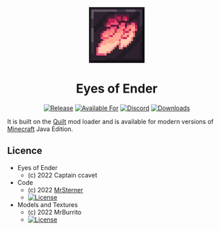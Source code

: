 <div align="center">

<img alt="Eyes of Ender Icon" src="src/main/resources/assets/eyesofender/icon.png" width="128">

# Eyes of Ender

<!-- todo: replace 494721 with your CurseForge project id -->
[![Release](https://img.shields.io/github/v/release/mrsterner/Eyes-of-Ender?style=for-the-badge&include_prereleases&sort=semver)][releases]
[![Available For](https://img.shields.io/badge/dynamic/json?label=Available%20For&style=for-the-badge&color=34aa2f&query=gameVersionLatestFiles%5B0%5D.gameVersion&url=https%3A%2F%2Faddons-ecs.forgesvc.net%2Fapi%2Fv2%2Faddon%2F494721)][curseforge]
<a href="https://discord.gg/XjfPHVJdNn"><img src="https://img.shields.io/discord/801259645566058528?color=5865f2&label=Feedback%20%26%20Help&style=for-the-badge" alt="Discord"></a>
[![Downloads](https://img.shields.io/badge/dynamic/json?label=Downloads&style=for-the-badge&color=f16436&query=downloadCount&url=https%3A%2F%2Faddons-ecs.forgesvc.net%2Fapi%2Fv2%2Faddon%2F494721)][curseforge:files]
</div>



It is built on the [Quilt][quilt] mod loader and is available for modern
versions of [Minecraft][minecraft] Java Edition.




## Licence
* Eyes of Ender
  - (c) 2022 Captain ccavet
* Code
  - (c) 2022  [MrSterner]
  - [![License](https://img.shields.io/badge/License-MIT%201.0-cyan.svg?style=flat-square)](https://opensource.org/licenses/MIT)
* Models and Textures
  - (c) 2022  MrBurrito
  - [![License](https://img.shields.io/badge/License-ARR-red.svg?style=flat-square)](https://opensource.org/licenses/ARR)


[contributing]: https://discord.gg/XjfPHVJdNn
[curseforge]: https://curseforge.com/minecraft/mc-mods/eyes-of-ender/files
[curseforge:files]: https://curseforge.com/minecraft/mc-mods/eyes-of-ender/files
[quilt]: https://quiltmc.org/
[minecraft]: https://minecraft.net/
[releases]: https://github.com/mrsterner/Eyes-of-Ender/releases
[mrsterner]: https://github.com/mrsterner
